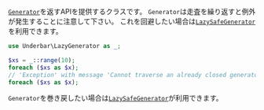 [`Generator`](http://php.net/manual/ja/class.generator.php)を返すAPIを提供するクラスです。
`Generator`は走査を繰り返すと例外が発生することに注意して下さい。
これを回避したい場合は[`LazySafeGenerator`](#LazySafeGenerator)を利用できます。

```php
use Underbar\LazyGenerator as _;

$xs = _::range(10);
foreach ($xs as $x);
// 'Exception' with message 'Cannot traverse an already closed generator'
foreach ($xs as $x);
```

`Generator`を巻き戻したい場合は[`LazySafeGenerator`](#LazySafeGenerator)が利用できます。
